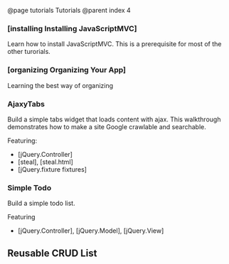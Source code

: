 @page tutorials Tutorials
@parent index 4

### [installing Installing JavaScriptMVC]

Learn how to install JavaScriptMVC.  This is a prerequisite 
for most of the other turorials.

### [organizing Organizing Your App]

Learning the best way of organizing

### AjaxyTabs

Build a simple tabs widget 
that loads content with ajax.  This walkthrough demonstrates how to make
a site Google crawlable and searchable.

Featuring:

  - [jQuery.Controller]
  - [steal], [steal.html]
  - [jQuery.fixture fixtures]
  
### Simple Todo

Build a simple todo list.

Featuring

  - [jQuery.Controller], [jQuery.Model], [jQuery.View]
  
## Reusable CRUD List

